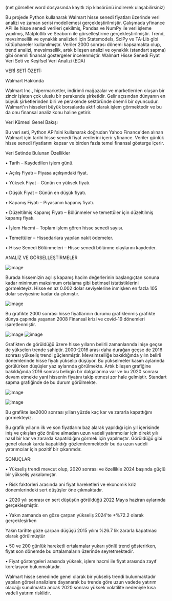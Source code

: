 (net görseller word dosyasında kayıtlı zip klasörünü indirerek ulaşabilirsiniz)

Bu projede Python kullanarak Walmart hisse senedi fiyatları üzerinde veri analizi ve zaman serisi modellemesi gerçekleştirilmiştir. Çalışmada yfinance API ile hisse senedi verileri çekilmiş, Pandas ve NumPy ile veri işleme yapılmış, Matplotlib ve Seaborn ile görselleştirme gerçekleştirilmiştir. Trend, mevsimsellik ve oynaklık analizleri için Statsmodels, SciPy ve TA-Lib gibi kütüphaneler kullanılmıştır. Veriler 2000 sonrası dönemi kapsamakta olup, trend analizi, mevsimsellik, artık bileşen analizi ve oynaklık (standart sapma) gibi önemli finansal göstergeler incelenmiştir.
 Walmart Hisse Senedi Fiyat Veri Seti ve Keşifsel Veri Analizi (EDA)

VERİ SETİ ÖZETİ:

 Walmart Hakkında
 
Walmart Inc., hipermarketler, indirimli mağazalar ve marketlerden oluşan bir zincir işleten çok uluslu bir perakende şirketidir. Gelir açısından dünyanın en büyük şirketlerinden biri ve perakende sektöründe önemli bir oyuncudur. Walmart'ın hisseleri büyük borsalarda aktif olarak işlem görmektedir ve bu da onu finansal analiz konu haline getirir.
 
 Veri Kümesi Genel Bakışı
 
Bu veri seti, Python API'sini kullanarak doğrudan Yahoo Finance'den alınan Walmart için tarihi hisse senedi fiyat verilerini içerir yfinance. Veriler günlük hisse senedi fiyatlarını kapsar ve birden fazla temel finansal gösterge içerir.
 
 Veri Setinde Bulunan Özellikler
 
•	Tarih  – Kaydedilen işlem günü.

•	Açılış Fiyatı  – Piyasa açılışındaki fiyat.

•	Yüksek Fiyat  – Günün en yüksek fiyatı.

•	Düşük Fiyat  – Günün en düşük fiyatı.

•	Kapanış Fiyatı  – Piyasanın kapanış fiyatı.

•	Düzeltilmiş Kapanış Fiyatı  – Bölünmeler ve temettüler için düzeltilmiş kapanış fiyatı.

•	İşlem Hacmi  – Toplam işlem gören hisse senedi sayısı.

•	Temettüler  – Hissedarlara yapılan nakit ödemeler.

•	Hisse Senedi Bölünmeleri  – Hisse senedi bölünme olaylarını kaydeder.

ANALİZ VE GÖRSELLEŞTİRMELER

![image](https://github.com/user-attachments/assets/90fe3604-d69a-4bdd-84a1-18e4256cb720)

Burada hissemizin açılış kapanış hacim değerlerinin başlangıçtan sonuna kadar minimum maksimum ortalama gibi betimsel istatistiklerini görmekteyiz. Hisse en az 0.002 dolar seviyelerine inmişken en fazla 105 dolar seviyesine kadar da çıkmıştır.

![image](https://github.com/user-attachments/assets/2de2873c-7332-4f3c-821a-882f3210f492)

Bu grafikte 2000 sonrası hisse fiyatlarının durumu grafiklenmiş grafikte dünya çapında yaşanan 2008 Finansal krizi ve covid-19 dönemleri işaretlenmiştir.

![image](https://github.com/user-attachments/assets/81cc0ac1-f1e3-48f9-a70f-ac6088944dc7)
![image](https://github.com/user-attachments/assets/5c8b5c12-3025-47a7-afd6-494f59e4e9bf)

Grafikten de görüldüğü üzere hisse yılların belirli zamanlarında inişe geçse de yükselen trende sahiptir. 2000-2016 arası daha durağan geçse de 2016 sonrası yükseliş trendi güçlenmiştir.
Mevsimselliğe bakıldığında yılın belirli dönemlerinde hisse fiyatı yükselip düşüyor. Bu yükselmeler kasım aylarında görülürken düşüşler yaz aylarında görülmekte. Artık bileşen grafiğine bakıldığında 2016 sonrası belirgin bir dalgalanma var ve bu 2020 sonrası devam etmekte yani hissenin fiyatını takip etmesi zor hale gelmiştir. Standart sapma grafiğinde de bu durum görülmekte.

![image](https://github.com/user-attachments/assets/bf7ebcbc-e0fe-4f29-9a3c-1f0980c3edd4)

![image](https://github.com/user-attachments/assets/c71dc0bd-1c95-4702-9d69-5e7aa4382635)

Bu grafikte ise2000 sonrası yılları yüzde kaç kar ve zararla kapattığını görmekteyiz.

Bu grafik yılların ilk ve son fiyatlarını baz alarak yapıldığı için yıl içerisinde iniş ve çıkışları göz önüne almadan uzun vadeli yatırımcılar için direkt yılı nasıl bir kar ve zararda kapatıldığını görmek için yapılmıştır.
Görüldüğü gibi genel olarak karda kapatıldığı gözlemlenmektedir bu da uzun vadeli yatırımcılar için pozitif bir çıkarımdır.

SONUÇLAR:

•	Yükseliş trendi mevcut olup, 2020 sonrası ve özellikle 2024 başında güçlü bir yükseliş yakalamıştır.

•	Risk faktörleri arasında ani fiyat hareketleri ve ekonomik kriz dönemlerindeki sert düşüşler öne çıkmaktadır.

•	2020 yılı sonrası en sert düşüşün görüldüğü 2022 Mayıs haziran aylarında gerçekleşmiştir.

•	Yakın zamanda en göze çarpan yükseliş 2024'te +%72.2 olarak gerçekleşirken

Yakın tarihte göze çarpan düşüşü 2015 yılını %26.7 lik zararla kapatması olarak görülmüştür

•	50 ve 200 günlük hareketli ortalamalar yukarı yönlü trend gösterirken, fiyat son dönemde bu ortalamaların üzerinde seyretmektedir.

•	Fiyat göstergeleri arasında yüksek, işlem hacmi ile fiyat arasında zayıf korelasyon bulunmaktadır.

Walmart hisse senedinde genel olarak bir yükseliş trendi bulunmaktadır yapılan görsel analizlere dayanarak bu trende göre uzun vadede yatırım olacağı sunulmakta ancak 2020 sonrası yüksek volatilite nedeniyle kısa vadeli yatırım risklidir. 
